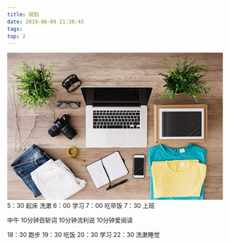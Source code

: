 ```yaml
---
title: 规划
date: 2019-06-09 21:38:43
tags:
top: 2
---
```


![](/assets/blogImg/201907241010.jpg)
5：30  起床 洗漱
6：00  学习 
7：00  吃早饭
7：30  上班

中午 
     10分钟百斩词
     10分钟流利说
     10分钟爱阅读

18：30  跑步
19：30  吃饭
20：30  学习
22：30  洗漱睡觉